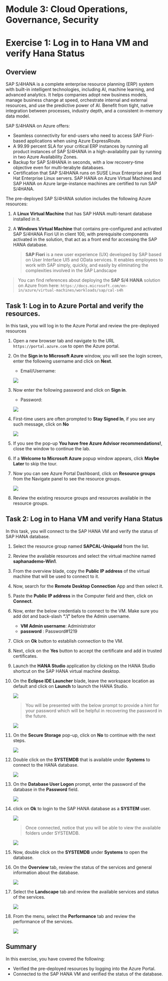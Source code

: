 # Module 3: Cloud Operations, Governance, Security

# Exercise 1:	Log in to Hana VM and verify Hana Status 

## Overview

SAP S/4HANA is a complete enterprise resource planning (ERP) system with built-in intelligent technologies, including AI, machine learning, and advanced analytics. It helps companies adopt new business models, manage business change at speed, orchestrate internal and external resources, and use the predictive power of AI. Benefit from tight, native integration between processes, industry depth, and a consistent in-memory data model. 

SAP S/4HANA on Azure offers:

- Seamless connectivity for end-users who need to access SAP Fiori-based applications when using Azure ExpressRoute.
- A 99.99 percent SLA for your critical ERP instances by running all product instances of SAP S/4HANA in a high-availability pair by running in two Azure Availability Zones.
- Backup for SAP S/4HANA in seconds, with a low recovery-time objective even for multi-terabyte databases.
- Certification that SAP S/4HANA runs on SUSE Linux Enterprise and Red Hat Enterprise Linux servers. SAP HANA on Azure Virtual Machines and SAP HANA on Azure large-instance machines are certified to run SAP S/4HANA.

The pre-deployed SAP S/4HANA solution includes the following Azure resources:

1. A **Linux Virtual Machine** that has SAP HANA multi-tenant database installed in it.
2. A **Windows Virtual Machine** that contains pre-configured and activated SAP S/4HANA Fiori UI in client 100, with prerequisite components activated in the solution, that act as a front end for accessing the SAP HANA database.

   > **SAP Fiori** is a new user experience (UX) developed by SAP based on User Interface UI5 and OData services. It enables employees to work with SAP simply, quickly, and easily by eliminating the complexities involved in the SAP Landscape

> You can find references about deploying the **SAP S/4 HANA** solution on Azure from here: `https://docs.microsoft.com/en-in/azure/virtual-machines/workloads/sap/cal-s4h`

## Task 1: Log in to Azure Portal and verify the resources.

In this task, you will log in to the Azure Portal and review the pre-deployed resources

1.  Open a new browser tab and navigate to the URL `https://portal.azure.com` to open the Azure portal.

1. On the **Sign in to Microsoft Azure** window, you will see the login screen, enter the following username and click on **Next**.

   * Email/Username: <inject key="AzureAdUserEmail"></inject>

   ![](https://github.com/CloudLabsAI-Azure/AIW-SAP-on-Azure/blob/main/media/M2-Ex1-portalsignin-1.png?raw=true)

1. Now enter the following password and click on **Sign in**. 

   * Password: <inject key="AzureAdUserPassword"></inject>
   
   ![](https://github.com/CloudLabsAI-Azure/AIW-SAP-on-Azure/blob/main/media/M2-Ex1-portalsignin-2.png?raw=true)

1. First-time users are often prompted to **Stay Signed In**, if you see any such message, click on **No**

   ![](https://github.com/CloudLabsAI-Azure/AIW-SAP-on-Azure/blob/main/media/M2-Ex1-portalsignin-3.png?raw=true)

1. If you see the pop-up **You have free Azure Advisor recommendations!**, close the window to continue the lab.

1. If a **Welcome to Microsoft Azure** popup window appears, click **Maybe Later** to skip the tour.

1. Now you can see Azure Portal Dashboard, click on **Resource groups** from the Navigate panel to see the resource groups.

   ![](https://github.com/CloudLabsAI-Azure/AIW-SAP-on-Azure/blob/main/media/M2-Ex1-rg.png?raw=true)
   
1. Review the existing resource groups and resources available in the resource groups.

## Task 2: Log in to Hana VM and verify Hana Status 

In this task, you will connect to the SAP HANA VM and verify the status of SAP HANA database.
   
1. Select the resource group named **SAPCAL-UniqueId** from the list.

1. Review the available resources and select the virtual machine named **saphanademo-Win1**.

1. From the overview blade, copy the **Public IP address** of the virtual machine that will be used to connect to it.

1. Now, search for the **Remote Desktop Connection** App and then select it. 

1. Paste the **Public IP address** in the Computer field and then, click on **Connect**. 

1. Now, enter the below credentials to connect to the VM. Make sure you add dot and back-slash **“.\”** before the Admin username. 

    - **VM Admin username**: Administrator
    - **password** : Password#1219
  
1.  Click on **Ok** button to establish connection to the VM. 

1. Next, click on the **Yes** button to accept the certificate and add in trusted certificates.  
  
1. Launch the **HANA Studio** application by clicking on the HANA Studio shortcut on the SAP HANA virtual machine desktop.  

1. On the **Eclipse IDE Launcher** blade, leave the workspace location as default and click on **Launch** to launch the HANA Studio.

   ![](https://github.com/CloudLabsAI-Azure/AIW-SAP-on-Azure/blob/main/media/M3-p2-Ex1-hanastudio-1.png?raw=true)

   > You will be presented with the below prompt to provide a hint for your password which will be helpful in recovering the password in the future. 

   ![](https://github.com/CloudLabsAI-Azure/AIW-SAP-on-Azure/blob/main/media/M3-p2-Ex1-hanastudio-2.png?raw=true)

1. On the **Secure Storage** pop-up, click on **No** to continue with the next steps.

   ![](https://github.com/CloudLabsAI-Azure/AIW-SAP-on-Azure/blob/main/media/M3-p2-Ex1-hanastudio-3.png?raw=true)

1. Double click on the **SYSTEMDB** that is available under **Systems** to connect to the HANA database.

   ![](https://github.com/CloudLabsAI-Azure/AIW-SAP-on-Azure/blob/main/media/M3-p2-Ex1-hanastudio-4.png?raw=true)

1. On the **Database User Logon** prompt, enter the password of the database in the **Password** field.

   ![](https://github.com/CloudLabsAI-Azure/AIW-SAP-on-Azure/blob/main/media/M3-p2-Ex1-hanastudio-5.png?raw=true)

1. click on **Ok** to login to the SAP HANA database as a **SYSTEM** user.

   ![](https://github.com/CloudLabsAI-Azure/AIW-SAP-on-Azure/blob/main/media/M3-p2-Ex1-hanastudio-6.png?raw=true)

   > Once connected, notice that you will be able to view the available folders under SYSTEMDB.

   ![](https://github.com/CloudLabsAI-Azure/AIW-SAP-on-Azure/blob/main/media/M3-p2-Ex1-hanastudio-7.png?raw=true)

1. Now, double click on the **SYSTEMDB** under **Systems** to open the database.

1. On the **Overview** tab, review the status of the services and general information about the database.

   ![](https://github.com/CloudLabsAI-Azure/AIW-SAP-on-Azure/blob/main/media/M3-p2-Ex1-hanastudio-10.png?raw=true)

1. Select the **Landscape** tab and review the available services and status of the services.

   ![](https://github.com/CloudLabsAI-Azure/AIW-SAP-on-Azure/blob/main/media/M3-p2-Ex1-hanastudio-8.png?raw=true)

1. From the menu, select the **Performance** tab and review the performance of the services.

   ![](https://github.com/CloudLabsAI-Azure/AIW-SAP-on-Azure/blob/main/media/M3-p2-Ex1-hanastudio-9.png?raw=true)
   
   
## Summary

In this exercise, you have covered the following:

   * Verified the pre-deployed resources by logging into the Azure Portal.
   * Connected to the SAP HANA VM and verified the status of the database.
